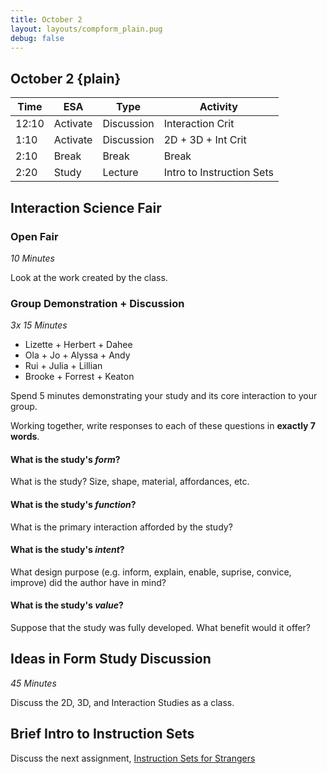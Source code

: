 ```yaml
---
title: October 2
layout: layouts/compform_plain.pug
debug: false
---
```



## October 2 {plain}

| Time  | ESA      | Type       | Activity                  |
| ----- | -------- | ---------- | ------------------------- |
| 12:10 | Activate | Discussion | Interaction Crit          |
| 1:10  | Activate | Discussion | 2D + 3D + Int Crit        |
| 2:10  | Break    | Break      | Break                     |
| 2:20  | Study    | Lecture    | Intro to Instruction Sets |



## Interaction Science Fair

### Open Fair
*10 Minutes*

Look at the work created by the class.

### Group Demonstration + Discussion
*3x 15 Minutes*

- Lizette + Herbert + Dahee
- Ola + Jo + Alyssa + Andy
- Rui + Julia + Lillian
- Brooke + Forrest + Keaton

Spend 5 minutes demonstrating your study and its core interaction to your group.

Working together, write responses to each of these questions in **exactly 7 words**.

#### What is the study's *form*?
What is the study? Size, shape, material, affordances, etc.

#### What is the study's *function*? 
What is the primary interaction afforded by the study?

#### What is the study's *intent*? 
What design purpose (e.g. inform, explain, enable, suprise, convice, improve) did the author have in mind?

#### What is the study's *value*?
Suppose that the study was fully developed. What benefit would it offer? 


## Ideas in Form Study Discussion
*45 Minutes*

Discuss the 2D, 3D, and Interaction Studies as a class.


## Brief Intro to Instruction Sets

Discuss the next assignment, [Instruction Sets for Strangers](../assignment_instruction_sets.html)

<!-- ## Homework

Check the [class schedule](../) for the revised assignment due dates.

1. Your Interactive Study is due next Tuesday.
2. Your 5 in 5 Case Study resbumits are due next Tuesday. If you do revise your case study **be sure to email me that you have done so, along with a link, to get credit**. Also make sure your link is up to date on the assignment matrix. -->